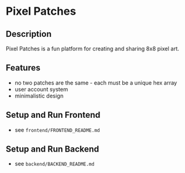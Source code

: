 # Pixel Patches

## Description
Pixel Patches is a fun platform for creating and sharing 8x8 pixel art. 

## Features
- no two patches are the same - each must be a unique hex array
- user account system
- minimalistic design

## Setup and Run Frontend
- see `frontend/FRONTEND_README.md`

## Setup and Run Backend
- see `backend/BACKEND_README.md`

